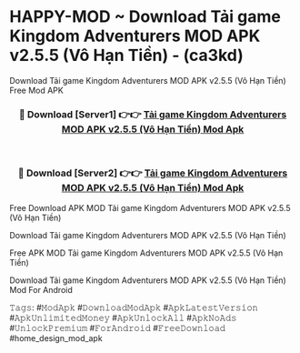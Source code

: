 # HAPPY-MOD ~ Download Tải game Kingdom Adventurers MOD APK v2.5.5 (Vô Hạn Tiền) - (ca3kd)
Download Tải game Kingdom Adventurers MOD APK v2.5.5 (Vô Hạn Tiền) Free Mod APK

<div align="center">
<h3>🔴 Download [Server1] 👉👉 <a href="https://apk-comot.site?title=Tải_game_Kingdom_Adventurers_MOD_APK_v2.5.5_(Vô_Hạn_Tiền)">Tải game Kingdom Adventurers MOD APK v2.5.5 (Vô Hạn Tiền) Mod Apk</a></h3><br>

<h3>🔴 Download [Server2] 👉👉 <a href="https://apk-comot.site?title=Tải_game_Kingdom_Adventurers_MOD_APK_v2.5.5_(Vô_Hạn_Tiền)">Tải game Kingdom Adventurers MOD APK v2.5.5 (Vô Hạn Tiền) Mod Apk</a></h3>
</div>


Free Download APK MOD Tải game Kingdom Adventurers MOD APK v2.5.5 (Vô Hạn Tiền)

Download Tải game Kingdom Adventurers MOD APK v2.5.5 (Vô Hạn Tiền) 

Free APK MOD Tải game Kingdom Adventurers MOD APK v2.5.5 (Vô Hạn Tiền) 

Download Tải game Kingdom Adventurers MOD APK v2.5.5 (Vô Hạn Tiền) Mod For Android

𝚃𝚊𝚐𝚜: #𝙼𝚘𝚍𝙰𝚙𝚔 #𝙳𝚘𝚠𝚗𝚕𝚘𝚊𝚍𝙼𝚘𝚍𝙰𝚙𝚔 #𝙰𝚙𝚔𝙻𝚊𝚝𝚎𝚜𝚝𝚅𝚎𝚛𝚜𝚒𝚘𝚗 #𝙰𝚙𝚔𝚄𝚗𝚕𝚒𝚖𝚒𝚝𝚎𝚍𝙼𝚘𝚗𝚎𝚢 #𝙰𝚙𝚔𝚄𝚗𝚕𝚘𝚌𝚔𝙰𝚕𝚕 #𝙰𝚙𝚔𝙽𝚘𝙰𝚍𝚜 #𝚄𝚗𝚕𝚘𝚌𝚔𝙿𝚛𝚎𝚖𝚒𝚞𝚖 #𝙵𝚘𝚛𝙰𝚗𝚍𝚛𝚘𝚒𝚍 #𝙵𝚛𝚎𝚎𝙳𝚘𝚠𝚗𝚕𝚘𝚊𝚍 #home_design_mod_apk